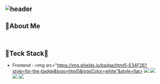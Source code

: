 ![header](https://capsule-render.vercel.app/api?type=soft&color=AFC4E7&height=150&section=header&text=Hi🙌%20I'm%20Nakyung&fontSize=50&fontColor=FFFFFF&animation=twinkling)
---
## 🙋About Me
<br>

## 🔨Teck Stack🔨
+ Frontend : <img src="https://img.shields.io/badge/html5-E34F26?style=for-the-badge&logo=html5&logoColor=white"&style=flat> <img src="https://img.shields.io/badge/css-1572B6?style=for-the-badge&logo=css3&logoColor=white"> <img src="https://img.shields.io/badge/javascript-F7DF1E?style=for-the-badge&logo=javascript&logoColor=black"> <img src="https://img.shields.io/badge/jquery-0769AD?style=for-the-badge&logo=jquery&logoColor=white"> <img src="https://img.shields.io/badge/bootstrap-7952B3?style=for-the-badge&logo=bootstrap&logoColor=white">
